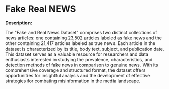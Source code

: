 # Fake Real NEWS

**Description:**

The "Fake and Real News Dataset" comprises two distinct collections of news articles: one containing 23,502 articles labeled as fake news and the other containing 21,417 articles labeled as true news. Each article in the dataset is characterized by its title, body text, subject, and publication date. This dataset serves as a valuable resource for researchers and data enthusiasts interested in studying the prevalence, characteristics, and detection methods of fake news in comparison to genuine news. With its comprehensive coverage and structured format, the dataset offers opportunities for insightful analysis and the development of effective strategies for combating misinformation in the media landscape.
